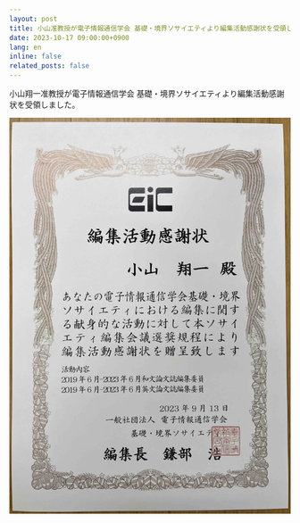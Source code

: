```yaml
---
layout: post
title: 小山准教授が電子情報通信学会 基礎・境界ソサイエティより編集活動感謝状を受領しました。
date: 2023-10-17 09:00:00+0900
lang: en
inline: false
related_posts: false
---
```


小山翔一准教授が電子情報通信学会 基礎・境界ソサイエティより編集活動感謝状を受領しました。

![news20231017](assets/img/news/news20231017.jpg)
